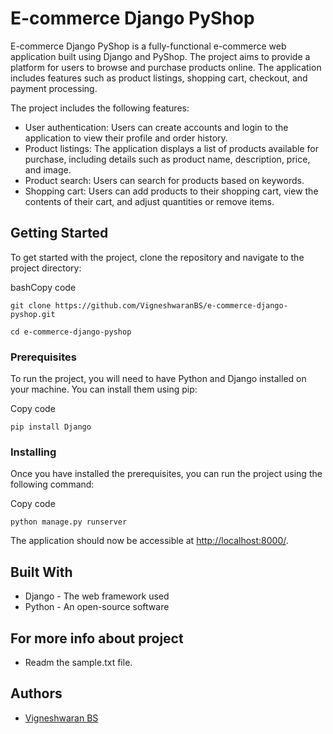# E-commerce Django PyShop

E-commerce Django PyShop is a fully-functional e-commerce web application built using Django and PyShop. The project aims to provide a platform for users to browse and purchase products online. The application includes features such as product listings, shopping cart, checkout, and payment processing.

The project includes the following features:

-   User authentication: Users can create accounts and login to the application to view their profile and order history.
-   Product listings: The application displays a list of products available for purchase, including details such as product name, description, price, and image.
-   Product search: Users can search for products based on keywords.
-   Shopping cart: Users can add products to their shopping cart, view the contents of their cart, and adjust quantities or remove items.

## Getting Started

To get started with the project, clone the repository and navigate to the project directory:

bashCopy code
```
git clone https://github.com/VigneshwaranBS/e-commerce-django-pyshop.git
```
```
cd e-commerce-django-pyshop 
```

### Prerequisites

To run the project, you will need to have Python and Django installed on your machine. You can install them using pip:

Copy code
```
pip install Django 
```

### Installing

Once you have installed the prerequisites, you can run the project using the following command:

Copy code
```
python manage.py runserver 
```

The application should now be accessible at [http://localhost:8000/](http://localhost:8000/).

## Built With

-   Django - The web framework used
-   Python - An open-source software 

## For more info about project
-   Readm the sample.txt file.

## Authors

-   [Vigneshwaran BS](https://github.com/VigneshwaranBS)

